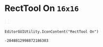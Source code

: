 # RectTool On `16x16`
<img src="/img/RectTool%20On.png" width=16 height=16>

``` CSharp
EditorGUIUtility.IconContent("RectTool On")
```
```
-2848812998872186303
```
